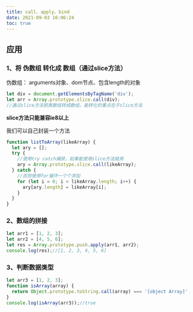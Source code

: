 ```yaml
---
title: call、apply、bind
date: 2021-09-03 16:06:24
toc: true
---
```


## 应用
### 1、将 伪数组 转化成 数组（通过slice方法）
伪数组： arguments对象、dom节点、包含length的对象
```js
let div = document.getElementsByTagName('div');
let arr = Array.prototype.slice.call(div);
//通过slice方法把类数组转成数组，能转化的重点在于slice方法
```
**slice方法只能兼容ie8以上**

我们可以自己封装一个方法
```js
function listToArray(likeArray) {
  let ary = [];
  try {
    //使用try catch捕获，如果能使用slice方法就用
    ary = Array.prototype.slice.call(likeArray);
  } catch {
    //否则使用for循环一个个添加
    for (let i = 0; i < likeArray.length; i++) {
      ary[ary.length] = likeArray[i];
    }
  }
}
```

### 2、数组的拼接
```js
let arr1 = [1, 2, 3];
let arr2 = [4, 5, 6];
let res = Array.prototype.push.apply(arr1, arr2);
console.log(res);//[1, 2, 3, 4, 5, 6]
```

### 3、判断数据类型
```js
let arr3 = [1, 2, 3];
function isArray(array) {
  return Object.prototype.toString.call(array) === '[object Array]'
}
console.log(isArray(arr3));//true
```

